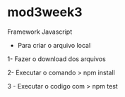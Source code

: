 # mod3week3
Framework Javascript


- Para criar o arquivo local

1- Fazer o download dos arquivos

2- Executar o comando > npm install

3 - Executar o codigo com > npm test

